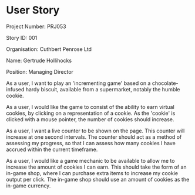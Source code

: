 # User Story

Project Number: PRJ053

Story ID: 001

Organisation: Cuthbert Penrose Ltd

Name: Gertrude Hollihocks

Position: Managing Director


As a user, I want to play an 'incrementing game' based on a chocolate-infused hardy biscuit, available from a supermarket, notably the humble cookie.

As a user, I would like the game to consist of the ability to earn virtual cookies, by clicking on a representation of a cookie. As the 'cookie' is clicked with a mouse pointer, the number of cookies should increase.

As a user, I want a live counter to be shown on the page. This counter will increase at one second intervals. The counter should act as a method of assessing my progress, so that I can assess how many cookies I have accrued within the current timeframe.

As a user, I would like a game mechanic to be available to allow me to increase the amount of cookies I can earn. This should take the form of an in-game shop, where I can purchase extra items to increase my cookie output per click. The in-game shop should use an amount of cookies as the in-game currency.